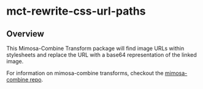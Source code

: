 mct-rewrite-css-url-paths
=======================

## Overview

This Mimosa-Combine Transform package will find image URLs within stylesheets and replace the URL with a base64 representation of the linked image.

For information on mimosa-combine transforms, checkout the [mimosa-combine repo](https://github.com/dbashford/mimosa-combine#transform-functions).
